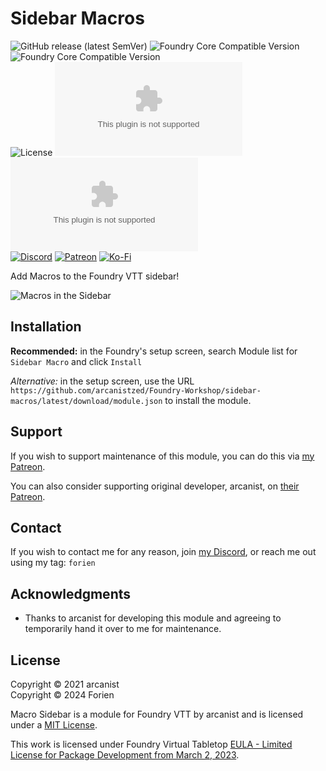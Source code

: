 # Sidebar Macros
![GitHub release (latest SemVer)](https://img.shields.io/github/v/release/Foundry-Workshop/sidebar-macros?style=for-the-badge)
![Foundry Core Compatible Version](https://img.shields.io/badge/dynamic/json.svg?url=https%3A%2F%2Fraw.githubusercontent.com%2FFoundry-Workshop%2Fsidebar-macros%2Fmaster%2Fdist%2Fmodule.json&label=Foundry%20Min%20Version&query=$.compatibility.minimum&colorB=orange&style=for-the-badge)
![Foundry Core Compatible Version](https://img.shields.io/badge/dynamic/json.svg?url=https%3A%2F%2Fraw.githubusercontent.com%2FFoundry-Workshop%2Fsidebar-macros%2Fmaster%2Fdist%2Fmodule.json&label=Foundry%20Verified&query=$.compatibility.verified&colorB=orange&style=for-the-badge)  
![License](https://img.shields.io/github/license/Foundry-Workshop/sidebar-macros?style=for-the-badge) ![GitHub Releases](https://img.shields.io/github/downloads/Foundry-Workshop/sidebar-macros/latest/module.zip?style=for-the-badge)
![GitHub All Releases](https://img.shields.io/github/downloads/Foundry-Workshop/sidebar-macros/module.zip?style=for-the-badge&label=Downloads+total)  
[![Discord](https://img.shields.io/badge/Discord-%235865F2.svg?style=for-the-badge&logo=discord&logoColor=white&link=https%3A%2F%2Fdiscord.gg%2FXkTFv8DRDc)](https://discord.gg/XkTFv8DRDc)
[![Patreon](https://img.shields.io/badge/Patreon-F96854?style=for-the-badge&logo=patreon&logoColor=white)](https://www.patreon.com/foundryworkshop)
[![Ko-Fi](https://img.shields.io/badge/Ko--fi-F16061?style=for-the-badge&logo=ko-fi&logoColor=white)](https://ko-fi.com/forien)

Add Macros to the Foundry VTT sidebar!

![Macros in the Sidebar](https://i.imgur.com/b4GWLoz.png)

## Installation

**Recommended:** in the Foundry's setup screen, search Module list for `Sidebar Macro` and click `Install`

*Alternative:* in the setup screen, use the URL `https://github.com/arcanistzed/Foundry-Workshop/sidebar-macros/latest/download/module.json` to install the module.

## Support

If you wish to support maintenance of this module, you can do this via [my Patreon](https://www.patreon.com/foundryworkshop).

You can also consider supporting original developer, arcanist, on [their Patreon](https://patreon.com/arcanistzed).

## Contact

If you wish to contact me for any reason, join [my Discord](https://discord.gg/XkTFv8DRDc), or reach me out using my tag: `forien`


## Acknowledgments
* Thanks to arcanist for developing this module and agreeing to temporarily hand it over to me for maintenance.

## License

Copyright © 2021 arcanist  
Copyright © 2024 Forien

Macro Sidebar is a module for Foundry VTT by arcanist and is licensed under a [MIT License](LICENSE).

This work is licensed under Foundry Virtual Tabletop [EULA - Limited License for Package Development from March 2, 2023](https://foundryvtt.com/article/license/).
